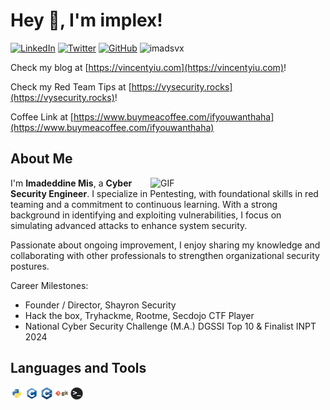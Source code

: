 # Hey 👋, I'm implex!

<a href="https://linkedin.com/in/linkedin.com/in/mishab-imadeddine" target="_blank"><img src="https://img.shields.io/badge/LinkedIn-%230077B5.svg?&style=flat-square&logo=linkedin&logoColor=white" alt="LinkedIn"></a>
<a href="https://twitter.com/imadsvx" target="_blank"><img src="https://img.shields.io/badge/-Twitter-1ca0f1?style=flat-square&labelColor=1ca0f1&logo=twitter&logoColor=white" alt="Twitter"></a>
<a href="https://github.com/imadsvx/" target="_blank"><img src="https://img.shields.io/badge/-GitHub-181717?style=flat-square&logo=github" alt="GitHub"></a>
<a align="left"> <img src="https://komarev.com/ghpvc/?username=imadsvx&label=Profile%20views&color=0e75b6&style=flat" alt="imadsvx" /> </a>

Check my blog at [https://vincentyiu.com](https://vincentyiu.com)!

Check my Red Team Tips at [https://vysecurity.rocks](https://vysecurity.rocks)!

Coffee Link at [https://www.buymeacoffee.com/ifyouwanthaha](https://www.buymeacoffee.com/ifyouwanthaha)

## About Me

<img align="right" width=280 alt="GIF" src="https://media.tenor.com/dHk-LfzHrtwAAAAi/linux-computer.gif"/>  


I'm **Imadeddine Mis**, a **Cyber Security Engineer**. I specialize in Pentesting, with foundational skills in red teaming and a commitment to continuous learning. With a strong background in identifying and exploiting vulnerabilities, I focus on simulating advanced attacks to enhance system security.

Passionate about ongoing improvement, I enjoy sharing my knowledge and collaborating with other professionals to strengthen organizational security postures.

Career Milestones:
* Founder / Director, Shayron Security
* Hack the box, Tryhackme, Rootme, Secdojo CTF Player
* National Cyber Security Challenge (M.A.) DGSSI Top 10 & Finalist INPT 2024


## Languages and Tools

<code><img height="20" src="https://raw.githubusercontent.com/github/explore/80688e429a7d4ef2fca1e82350fe8e3517d3494d/topics/python/python.png"></code>
<code><img height="20" src="https://raw.githubusercontent.com/github/explore/80688e429a7d4ef2fca1e82350fe8e3517d3494d/topics/c/c.png"></code>
<code><img height="20" src="https://raw.githubusercontent.com/github/explore/80688e429a7d4ef2fca1e82350fe8e3517d3494d/topics/cpp/cpp.png"></code>
<code><img height="20" src="https://raw.githubusercontent.com/github/explore/80688e429a7d4ef2fca1e82350fe8e3517d3494d/topics/git/git.png"></code>
<code><img height="20" src="https://raw.githubusercontent.com/github/explore/80688e429a7d4ef2fca1e82350fe8e3517d3494d/topics/terminal/terminal.png"></code>


